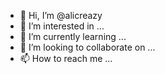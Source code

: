 - 👋 Hi, I’m @alicreazy
- 👀 I’m interested in ...
- 🌱 I’m currently learning ...
- 💞️ I’m looking to collaborate on ...
- 📫 How to reach me ...

<!---
alicreazy/alicreazy is a ✨ special ✨ repository because its `README.md` (this file) appears on your GitHub profile.
You can click the Preview link to take a look at your changes.
--->
